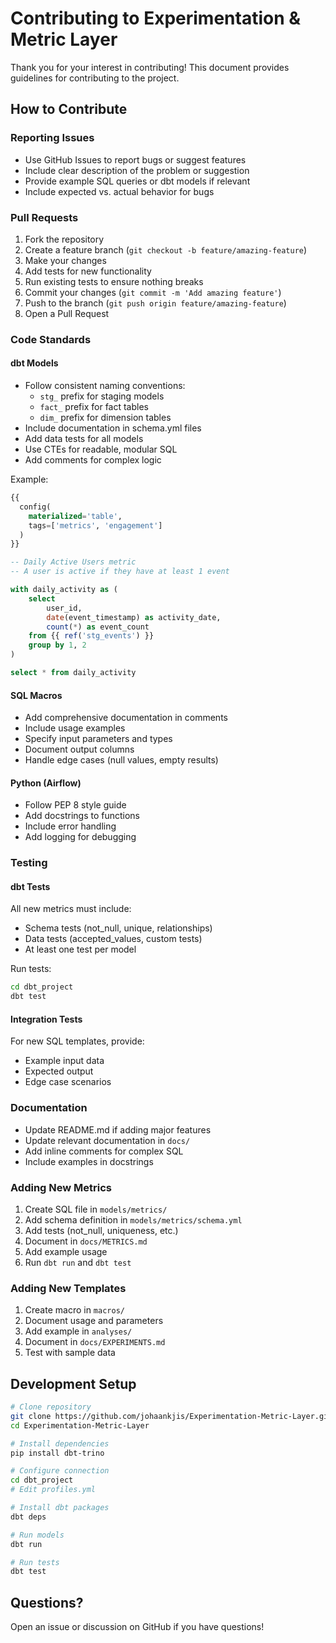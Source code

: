 # Contributing to Experimentation & Metric Layer

Thank you for your interest in contributing! This document provides guidelines for contributing to the project.

## How to Contribute

### Reporting Issues

- Use GitHub Issues to report bugs or suggest features
- Include clear description of the problem or suggestion
- Provide example SQL queries or dbt models if relevant
- Include expected vs. actual behavior for bugs

### Pull Requests

1. Fork the repository
2. Create a feature branch (`git checkout -b feature/amazing-feature`)
3. Make your changes
4. Add tests for new functionality
5. Run existing tests to ensure nothing breaks
6. Commit your changes (`git commit -m 'Add amazing feature'`)
7. Push to the branch (`git push origin feature/amazing-feature`)
8. Open a Pull Request

### Code Standards

#### dbt Models

- Follow consistent naming conventions:
  - `stg_` prefix for staging models
  - `fact_` prefix for fact tables
  - `dim_` prefix for dimension tables
- Include documentation in schema.yml files
- Add data tests for all models
- Use CTEs for readable, modular SQL
- Add comments for complex logic

Example:
```sql
{{
  config(
    materialized='table',
    tags=['metrics', 'engagement']
  )
}}

-- Daily Active Users metric
-- A user is active if they have at least 1 event

with daily_activity as (
    select
        user_id,
        date(event_timestamp) as activity_date,
        count(*) as event_count
    from {{ ref('stg_events') }}
    group by 1, 2
)

select * from daily_activity
```

#### SQL Macros

- Add comprehensive documentation in comments
- Include usage examples
- Specify input parameters and types
- Document output columns
- Handle edge cases (null values, empty results)

#### Python (Airflow)

- Follow PEP 8 style guide
- Add docstrings to functions
- Include error handling
- Add logging for debugging

### Testing

#### dbt Tests

All new metrics must include:
- Schema tests (not_null, unique, relationships)
- Data tests (accepted_values, custom tests)
- At least one test per model

Run tests:
```bash
cd dbt_project
dbt test
```

#### Integration Tests

For new SQL templates, provide:
- Example input data
- Expected output
- Edge case scenarios

### Documentation

- Update README.md if adding major features
- Update relevant documentation in `docs/`
- Add inline comments for complex SQL
- Include examples in docstrings

### Adding New Metrics

1. Create SQL file in `models/metrics/`
2. Add schema definition in `models/metrics/schema.yml`
3. Add tests (not_null, uniqueness, etc.)
4. Document in `docs/METRICS.md`
5. Add example usage
6. Run `dbt run` and `dbt test`

### Adding New Templates

1. Create macro in `macros/`
2. Document usage and parameters
3. Add example in `analyses/`
4. Document in `docs/EXPERIMENTS.md`
5. Test with sample data

## Development Setup

```bash
# Clone repository
git clone https://github.com/johaankjis/Experimentation-Metric-Layer.git
cd Experimentation-Metric-Layer

# Install dependencies
pip install dbt-trino

# Configure connection
cd dbt_project
# Edit profiles.yml

# Install dbt packages
dbt deps

# Run models
dbt run

# Run tests
dbt test
```

## Questions?

Open an issue or discussion on GitHub if you have questions!
